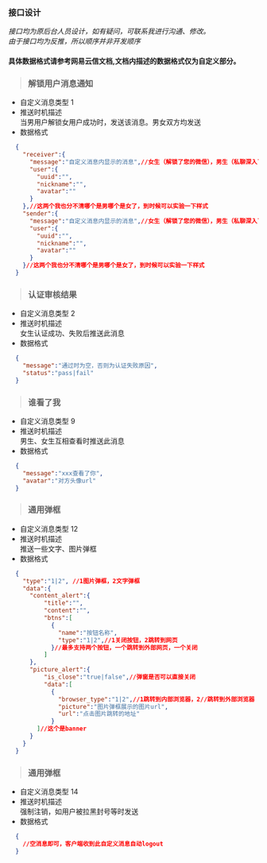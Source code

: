 ### 接口设计  
_接口均为原后台人员设计，如有疑问，可联系我进行沟通、修改。_  
_由于接口均为反推，所以顺序并非开发顺序_

#### 具体数据格式请参考网易云信文档,文档内描述的数据格式仅为自定义部分。

>### 解锁用户消息通知
+ 自定义消息类型  1
+ 推送时机描述  
当男用户解锁女用户成功时，发送该消息。男女双方均发送
+ 数据格式

```json
  {
    "receiver":{
      "message":"自定义消息内显示的消息",//女生（解锁了您的微信），男生（私聊深入了解后请给祂真诚的评价）
      "user":{
        "uuid":"",
        "nickname":"",
        "avatar":""
      }
    },//这两个我也分不清哪个是男哪个是女了，到时候可以实验一下样式
    "sender":{
      "message":"自定义消息内显示的消息",//女生（解锁了您的微信），男生（私聊深入了解后请给祂真诚的评价）
      "user":{
        "uuid":"",
        "nickname":"",
        "avatar":""
      }
    }//这两个我也分不清哪个是男哪个是女了，到时候可以实验一下样式
  }
```

>### 认证审核结果
+ 自定义消息类型  2
+ 推送时机描述  
女生认证成功、失败后推送此消息
+ 数据格式

```json
  {
    "message":"通过时为空，否则为认证失败原因",
    "status":"pass|fail"
  }
```

>### 谁看了我
+ 自定义消息类型  9
+ 推送时机描述  
男生、女生互相查看时推送此消息
+ 数据格式

```json
  {
    "message":"xxx查看了你",
    "avatar":"对方头像url"
  }
```

>### 通用弹框
+ 自定义消息类型  12
+ 推送时机描述  
推送一些文字、图片弹框
+ 数据格式

```json
  {
    "type":"1|2", //1图片弹框，2文字弹框
    "data":{
      "content_alert":{
          "title":"",
          "content":"",
          "btns":[
            {
              "name":"按钮名称",
              "type":"1|2",//1关闭按钮，2跳转到网页
            }//最多支持两个按钮，一个跳转到外部网页，一个关闭
          ]
      },
      "picture_alert":{
          "is_close":"true|false",//弹窗是否可以直接关闭
          "data":[
            {
              "browser_type":"1|2",//1跳转到内部浏览器，2//跳转到外部浏览器
              "picture":"图片弹框展示的图片url",
              "url":"点击图片跳转的地址"
            }
        ]//这个是banner
      }
    }
  }
```

>### 通用弹框
+ 自定义消息类型  14
+ 推送时机描述  
强制注销，如用户被拉黑封号等时发送
+ 数据格式

```json
  {
    //空消息即可，客户端收到此自定义消息自动logout
  }
```
